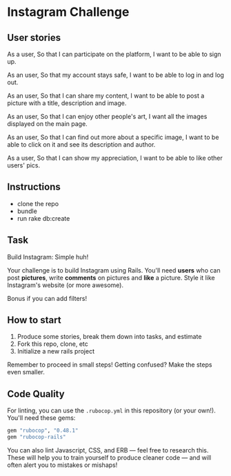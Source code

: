 Instagram Challenge
===================

## User stories

As a user,
So that I can participate on the platform,
I want to be able to sign up.

As an user,
So that my account stays safe,
I want to be able to log in and log out.

As an user,
So that I can share my content,
I want to be able to post a picture with a title, description and image.

As an user,
So that I can enjoy other people's art,
I want all the images displayed on the main page.

As an user,
So that I can find out more about a specific image,
I want to be able to click on it and see its description and author.

As a user, 
So that I can show my appreciation,
I want to be able to like other users' pics.

## Instructions

* clone the repo 
* bundle
* run rake db:create 

## Task

Build Instagram: Simple huh!

Your challenge is to build Instagram using Rails. You'll need **users** who can post **pictures**, write **comments** on pictures and **like** a picture. Style it like Instagram's website (or more awesome).

Bonus if you can add filters!

## How to start

1. Produce some stories, break them down into tasks, and estimate
2. Fork this repo, clone, etc
3. Initialize a new rails project

Remember to proceed in small steps! Getting confused? Make the steps even smaller.

## Code Quality

For linting, you can use the `.rubocop.yml` in this repository (or your own!).
You'll need these gems:

```ruby
gem "rubocop", "0.48.1"
gem "rubocop-rails"
```

You can also lint Javascript, CSS, and ERB — feel free to research this. These
will help you to train yourself to produce cleaner code — and will often alert
you to mistakes or mishaps!
